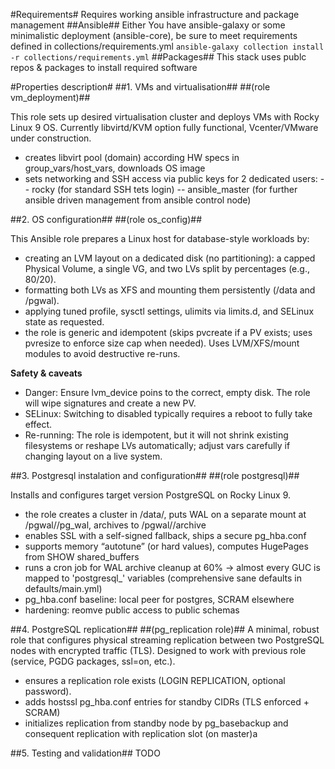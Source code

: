 #Requirements#
Requires working ansible infrastructure and package management
##Ansible##
Either You have ansible-galaxy or some minimalistic deployment (ansible-core), be sure to meet requirements defined in collections/requirements.yml
`ansible-galaxy collection install -r collections/requirements.yml`
##Packages##
This stack uses publc repos & packages to install required software


#Properties description#
##1. VMs and virtualisation##
##(role vm_deployment)##

This role sets up desired virtualisation cluster and deploys VMs with Rocky Linux 9 OS. Currently libvirtd/KVM option fully functional, Vcenter/VMware under construction.
- creates libvirt pool (domain) according HW specs in group_vars/host_vars, downloads OS image
- sets networking and SSH access via public keys for 2 dedicated users:
-- rocky (for standard SSH tets login)
-- ansible_master (for further ansible driven management from ansible control node)

##2. OS configuration##
##(role os_config)##

This Ansible role prepares a Linux host for database-style workloads by:
- creating an LVM layout on a dedicated disk (no partitioning): a capped Physical Volume, a single VG, and two LVs split by percentages (e.g., 80/20).
- formatting both LVs as XFS and mounting them persistently (/data and /pgwal).
- applying tuned profile, sysctl settings, ulimits via limits.d, and SELinux state as requested.
- the role is generic  and idempotent (skips pvcreate if a PV exists; uses pvresize to enforce size cap when needed). Uses LVM/XFS/mount modules to avoid destructive re-runs.

**Safety & caveats**
- Danger: Ensure lvm_device poins to the correct, empty disk. The role will wipe signatures and create a new PV.
- SELinux: Switching to disabled typically requires a reboot to fully take effect.
- Re-running: The role is idempotent, but it will not shrink existing filesystems or reshape LVs automatically; adjust vars carefully if changing layout on a live system.


##3. Postgresql instalation and configuration##
##(role postgresql)##

Installs and configures target version PostgreSQL  on Rocky Linux 9.

- the role creates a cluster in /data/<cluster>, puts WAL on a separate mount at /pgwal/<cluster>/pg_wal, archives to /pgwal/<cluster>/archive
-  enables SSL with a self-signed fallback, ships a secure pg_hba.conf
-  supports memory “autotune” (or hard values), computes HugePages from SHOW shared_buffers
- runs a cron job for WAL archive cleanup at 60%
→ almost every GUC is mapped to 'postgresql_' variables (comprehensive sane defaults in defaults/main.yml)
- pg_hba.conf baseline: local peer for postgres, SCRAM elsewhere
- hardening: reomve public access to public schemas

##4. PostgreSQL replication##
##(pg_replication role)##
A minimal, robust role that configures physical streaming replication between two PostgreSQL  nodes with encrypted traffic (TLS).
Designed to work with previous role (service, PGDG packages, ssl=on, etc.).
- ensures a replication role exists (LOGIN REPLICATION, optional password).
- adds hostssl pg_hba.conf entries for standby CIDRs (TLS enforced + SCRAM)
- initializes replication from standby node by pg_basebackup and consequent replication with replication slot (on master)a

##5. Testing and validation##
TODO
